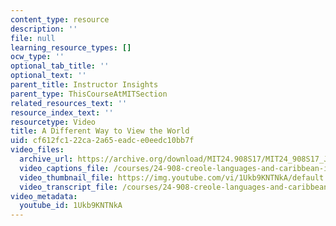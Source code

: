 ```yaml
---
content_type: resource
description: ''
file: null
learning_resource_types: []
ocw_type: ''
optional_tab_title: ''
optional_text: ''
parent_title: Instructor Insights
parent_type: ThisCourseAtMITSection
related_resources_text: ''
resource_index_text: ''
resourcetype: Video
title: A Different Way to View the World
uid: cf612fc1-22ca-2a65-eadc-e0eedc10bb7f
video_files:
  archive_url: https://archive.org/download/MIT24.908S17/MIT24_908S17_Jose_Esparza_Part_1_300k.mp4
  video_captions_file: /courses/24-908-creole-languages-and-caribbean-identities-spring-2017/319e12ef592d5a81bc43d5239e6db6a3_1Ukb9KNTNkA.vtt
  video_thumbnail_file: https://img.youtube.com/vi/1Ukb9KNTNkA/default.jpg
  video_transcript_file: /courses/24-908-creole-languages-and-caribbean-identities-spring-2017/5bfb3600d2ed2d6102b05eccb52860ec_1Ukb9KNTNkA.pdf
video_metadata:
  youtube_id: 1Ukb9KNTNkA
---
```

